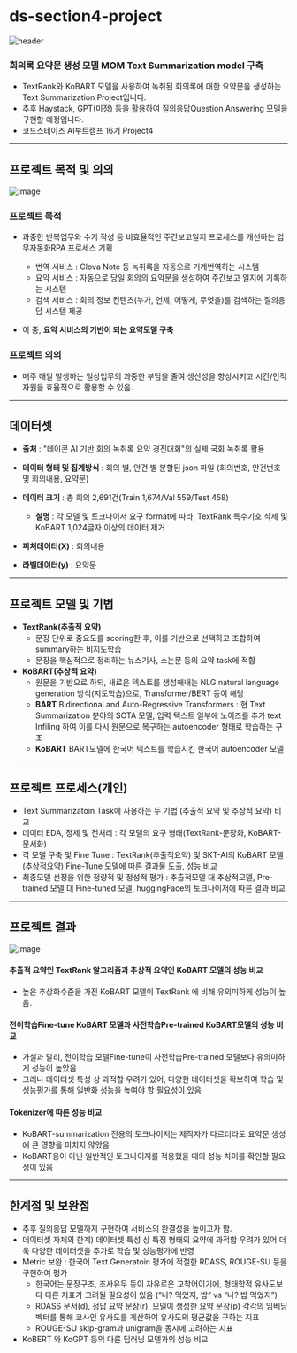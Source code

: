 # ds-section4-project

![header](https://capsule-render.vercel.app/api?type=rect&color=BDA89E&height=200&section=header&text=MOM%20Text%20Summarization&fontSize=50&fontColor=4F290D&desc=%EC%A3%BC%EA%B0%84%EC%97%85%EB%AC%B4%EC%9D%BC%EC%A7%80%20%EB%B0%8F%20%ED%9A%8C%EC%9D%98%EB%A1%9D%20%EC%9A%94%EC%95%BD%EB%AC%B8%20%EC%83%9D%EC%84%B1%20%EB%AA%A8%EB%8D%B8%20%EA%B5%AC%EC%B6%95&descAlignY=72)


### 회의록 요약문 생성 모델 MOM Text Summarization model 구축
  - TextRank와 KoBART 모델을 사용하여 녹취된 회의록에 대한 요약문을 생성하는 Text Summarization Project입니다.
  - 추후 Haystack, GPT(미정) 등을 활용하여 질의응답Question Answering 모델을 구현할 예정입니다.
  - 코드스테이츠 AI부트캠프 16기 Project4


---

## 프로젝트 목적 및 의의

![image](https://user-images.githubusercontent.com/114756802/234033901-1cb26932-f4d3-41f6-abbd-2ec2b28487fe.png)

### 프로젝트 목적
- 과중한 반복업무와 수기 작성 등 비효율적인 주간보고일지 프로세스를 개선하는 업무자동화RPA 프로세스 기획
    - 번역 서비스 : Clova Note 등 녹취록을 자동으로 기계번역하는 시스템
    - 요약 서비스 :  자동으로 당일 회의의 요약문을 생성하여 주간보고 일지에 기록하는 시스템
    - 검색 서비스 : 회의 정보 컨텐츠(누가, 언제, 어떻게, 무엇을)를 검색하는 질의응답 시스템 제공

- 이 중, **요약 서비스의 기반이 되는 요약모델 구축**


### 프로젝트 의의
- 매주 매일 발생하는 일상업무의 과중한 부담을 줄여 생산성을 향상시키고 시간/인적자원을 효율적으로 활용할 수 있음.
  

---

## 데이터셋

- **출처** : "데이콘 AI 기반 회의 녹취록 요약 경진대회"의 실제 국회 녹취록 활용

- **데이터 형태 및 집계방식** : 회의 별, 안건 별 분할된 json 파일 (회의번호, 안건번호 및 회의내용, 요약문)

- **데이터 크기** : 총 회의 2,691건(Train 1,674/Val 559/Test 458)

    - **설명** : 각 모델 및 토크나이저 요구 format에 따라, TextRank 특수기호 삭제 및 KoBART 1,024글자 이상의 데이터 제거

- **피처데이터(X)** : 회의내용

- **라벨데이터(y)** : 요약문


---

## 프로젝트 모델 및 기법
- **TextRank(추출적 요약)**
    - 문장 단위로 중요도를 scoring한 후, 이를 기반으로 선택하고 조합하여 summary하는 비지도학습
    - 문장을 핵심적으로 정리하는 뉴스기사, 소논문 등의 요약 task에 적합
- **KoBART(추상적 요약)**
    - 원문을 기반으로 하되, 새로운 텍스트를 생성해내는 NLG natural language generation 방식(지도학습)으로, Transformer/BERT 등이 해당
   - **BART** Bidirectional and Auto-Regressive Transformers : 현 Text Summarization 분야의 SOTA 모델, 입력 텍스트 일부에 노이즈를 추가 text Infiling 하여 이를 다시 원문으로 복구하는 autoencoder 형태로 학습하는 구조
   - **KoBART** BART모델에 한국어 텍스트를 학습시킨 한국어 autoencoder 모델 

---

## 프로젝트 프로세스(개인)

- Text Summarizatoin Task에 사용하는 두 기법 (추출적 요약 및 추상적 요약) 비교
- 데이터 EDA, 정제 및 전처리 : 각 모델의 요구 형태(TextRank-문장화, KoBART-문서화)
- 각 모델 구축 및 Fine Tune : TextRank(추출적요약) 및 SKT-AI의 KoBART 모델(추상적요약) Fine-Tune 모델에 따른 결과물 도출, 성능 비교
- 최종모델 선정을 위한 정량적 및 정성적 평가 : 추출적모델 대 추상적모델, Pre-trained 모델 대 Fine-tuned 모델, huggingFace의 토크나이저에 따른 결과 비교

---

## 프로젝트 결과

![image](https://user-images.githubusercontent.com/114756802/234026996-b67e194e-f495-4890-9c23-177551802025.png)


#### 추출적 요약인 TextRank 알고리즘과 추상적 요약인 KoBART 모델의 성능 비교
- 높은 추상화수준을 가진 KoBART 모델이 TextRank 에 비해 유의미하게 성능이 높음.
#### 전이학습Fine-tune KoBART 모델과 사전학습Pre-trained KoBART모델의 성능 비교
- 가설과 달리, 전이학습 모델Fine-tune이 사전학습Pre-trained 모델보다 유의미하게 성능이 높았음
- 그러나 데이터셋 특성 상 과적합 우려가 있어, 다양한 데이터셋을 확보하여 학습 및 성능평가를 통해 일반화 성능을 높여야 할 필요성이 있음
#### Tokenizer에 따른 성능 비교
- KoBART-summarization 전용의 토크나이저는 제작자가 다르더라도 요약문 생성에 큰 영향을 미치지 않았음
- KoBART용이 아닌 일반적인 토크나이저를 적용했을 때의 성능 차이를 확인할 필요성이 있음



---

## 한계점 및 보완점
- 추후 질의응답 모델까지 구현하여 서비스의 완결성을 높이고자 함.
- 데이터셋 자체의 한계) 데이터셋 특성 상 특정 형태의 요약에 과적합 우려가 있어 더욱 다양한 데이터셋을 추가로 학습 및 성능평가에 반영
- Metric 보완 : 한국어 Text Generatoin 평가에 적절한 RDASS, ROUGE-SU 등을 구현하여 평가
    - 한국어는 문장구조, 조사유무 등이 자유로운 교착어이기에, 형태학적 유사도보다 다른 지표가 고려될 필요성이 있음 (“나? 먹었지, 밥“ vs “나? 밥 먹었지”)
    - RDASS 문서(d), 정답 요약 문장(r), 모델이 생성한 요약 문장(p) 각각의 임베딩 벡터를 통해 코사인 유사도를 계산하여 유사도의 평균값을 구하는 지표
    - ROUGE-SU skip-gram과 unigram을 동시에 고려하는 지표
- KoBERT 와 KoGPT 등의 다른 딥러닝 모델과의 성능 비교

